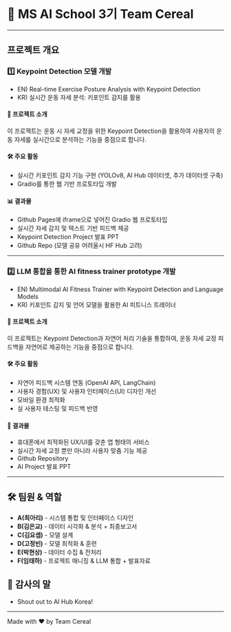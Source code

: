 # 🧙 MS AI School 3기 Team Cereal 


---

## 프로젝트 개요
### 1️⃣ **Keypoint Detection 모델 개발**

- EN) Real-time Exercise Posture Analysis with Keypoint Detection
- KR) 실시간 운동 자세 분석: 키포인트 감지를 활용

#### 📌 프로젝트 소개

이 프로젝트는 운동 시 자세 교정을 위한 Keypoint Detection을 활용하여 사용자의 운동 자세를 실시간으로 분석하는 기능을 중점으로 합니다. 

#### 🛠 주요 활동

- 실시간 키포인트 감지 기능 구현 (YOLOv8, AI Hub 데이터셋, 추가 데이터셋 구축)
- Gradio를 통한 웹 기반 프로토타입 개발

#### 📊 결과물

- Github Pages에 iframe으로 넣어진 Gradio 웹 프로토타입
- 실시간 자세 감지 및 텍스트 기반 피드백 제공
- Keypoint Detection Project 발표 PPT
- Github Repo (모델 공유 어려울시 HF Hub 고려)

---

### 2️⃣ **LLM 통합을 통한 AI fitness trainer prototype 개발**

- EN) Multimodal AI Fitness Trainer with Keypoint Detection and Language Models
- KR) 키포인트 감지 및 언어 모델을 활용한 AI 피트니스 트레이너

#### 📌 프로젝트 소개

이 프로젝트는 Keypoint Detection과 자연어 처리 기술을 통합하여, 운동 자세 교정 피드백을 자연어로 제공하는 기능을 중점으로 합니다.

#### 🛠 주요 활동

- 자연어 피드백 시스템 연동 (OpenAI API, LangChain)
- 사용자 경험(UX) 및 사용자 인터페이스(UI) 디자인 개선
- 모바일 환경 최적화
- 실 사용자 테스팅 및 피드백 반영

#### 📱 결과물

- 휴대폰에서 최적화된 UX/UI를 갖춘 앱 형태의 서비스
- 실시간 자세 교정 뿐만 아니라 사용자 맞춤 기능 제공
- Github Repository
- AI Project 발표 PPT

---


## 🛠 팀원 & 역할
- **A(최아리)** - 시스템 통합 및 인터페이스 디자인
- **B(김은교)** - 데이터 시각화 & 분석 + 최종보고서 
- **C(김요셉)** - 모델 설계
- **D(고정빈)** - 모델 최적화 & 훈련 
- **E(박현상)** - 데이터 수집 & 전처리 
- **F(임태하)** - 프로젝트 매니징 & LLM 통합 + 발표자료 

## 🧙 감사의 말
- Shout out to AI Hub Korea!



---
Made with ❤️ by Team Cereal
